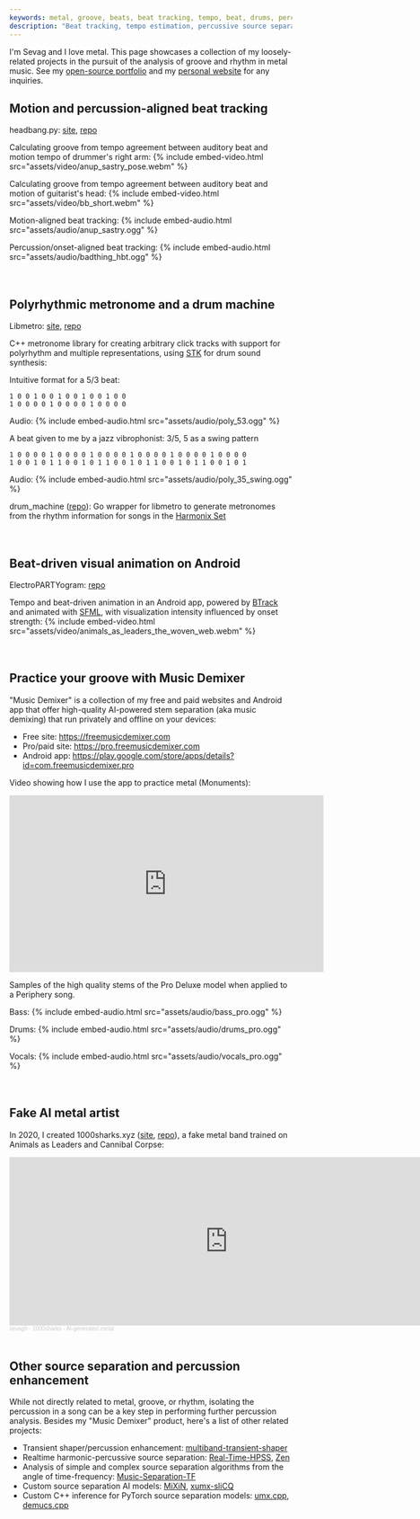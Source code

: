 ```yaml
---
keywords: metal, groove, beats, beat tracking, tempo, beat, drums, percussion, percussive, headbang, rhythm, metronome, polyrhythm, multimeter
description: "Beat tracking, tempo estimation, percussive source separation, and other music analysis tools for rhythm in metal music."
---
```


I'm Sevag and I love metal. This page showcases a collection of my loosely-related projects in the pursuit of the analysis of groove and rhythm in metal music. See my [open-source portfolio](https://github.com/sevagh) and my [personal website](https://sevag.xyz) for any inquiries.
<br style="line-height:0px;" />

## Motion and percussion-aligned beat tracking

headbang.py: [site](https://sevagh.github.io/headbang.py), [repo](https://github.com/sevagh/headbang.py)

Calculating groove from tempo agreement between auditory beat and motion tempo of drummer's right arm:
{% include embed-video.html src="assets/video/anup_sastry_pose.webm" %}

Calculating groove from tempo agreement between auditory beat and motion of guitarist's head:
{% include embed-video.html src="assets/video/bb_short.webm" %}

Motion-aligned beat tracking:
{% include embed-audio.html src="assets/audio/anup_sastry.ogg" %}

Percussion/onset-aligned beat tracking:
{% include embed-audio.html src="assets/audio/badthing_hbt.ogg" %}

<div style="height:20px;font-size:1px;">&nbsp;</div>

## Polyrhythmic metronome and a drum machine

Libmetro: [site](https://sevagh.github.io/libmetro), [repo](https://github.com/sevagh/libmetro)

C++ metronome library for creating arbitrary click tracks with support for polyrhythm and multiple representations, using [STK](https://github.com/thestk/stk) for drum sound synthesis:

Intuitive format for a 5/3 beat:
```
1 0 0 1 0 0 1 0 0 1 0 0 1 0 0
1 0 0 0 0 1 0 0 0 0 1 0 0 0 0
```
Audio:
{% include embed-audio.html src="assets/audio/poly_53.ogg" %}

A beat given to me by a jazz vibrophonist: 3/5, 5 as a swing pattern
```
1 0 0 0 0 1 0 0 0 0 1 0 0 0 0 1 0 0 0 0 1 0 0 0 0 1 0 0 0 0
1 0 0 1 0 1 1 0 0 1 0 1 1 0 0 1 0 1 1 0 0 1 0 1 1 0 0 1 0 1
```
Audio:
{% include embed-audio.html src="assets/audio/poly_35_swing.ogg" %}

drum_machine ([repo](https://github.com/sevagh/drum_machine)): Go wrapper for libmetro to generate metronomes from the rhythm information for songs in the [Harmonix Set](https://github.com/urinieto/harmonixset)

<div style="height:20px;font-size:1px;">&nbsp;</div>

## Beat-driven visual animation on Android

ElectroPARTYogram: [repo](https://github.com/sevagh/ElectroPARTYogram)

Tempo and beat-driven animation in an Android app, powered by [BTrack](https://github.com/adamstark/BTrack) and animated with [SFML](https://www.sfml-dev.org/), with visualization intensity influenced by onset strength:
{% include embed-video.html src="assets/video/animals_as_leaders_the_woven_web.webm" %}
<div style="height:20px;font-size:1px;">&nbsp;</div>

## Practice your groove with Music Demixer

"Music Demixer" is a collection of my free and paid websites and Android app that offer high-quality AI-powered stem separation (aka music demixing) that run privately and offline on your devices:
* Free site: <https://freemusicdemixer.com>
* Pro/paid site: <https://pro.freemusicdemixer.com>
* Android app: <https://play.google.com/store/apps/details?id=com.freemusicdemixer.pro>

Video showing how I use the app to practice metal (Monuments):
<iframe width="560" height="315" src="https://www.youtube.com/embed/uDUq8kOljKk?si=jYyfUDgqfh0FdPqP" title="YouTube video player" frameborder="0" allow="accelerometer; autoplay; clipboard-write; encrypted-media; gyroscope; picture-in-picture; web-share" referrerpolicy="strict-origin-when-cross-origin" allowfullscreen></iframe>

Samples of the high quality stems of the Pro Deluxe model when applied to a Periphery song.

Bass:
{% include embed-audio.html src="assets/audio/bass_pro.ogg" %}

Drums:
{% include embed-audio.html src="assets/audio/drums_pro.ogg" %}

Vocals:
{% include embed-audio.html src="assets/audio/vocals_pro.ogg" %}
<div style="height:20px;font-size:1px;">&nbsp;</div>

## Fake AI metal artist

In 2020, I created 1000sharks.xyz ([site](https://1000sharks.xyz), [repo](https://github.com/sevagh/1000sharks.xyz)), a fake metal band trained on Animals as Leaders and Cannibal Corpse:
<iframe width="777px" height="300px" scrolling="no" frameborder="no" allow="autoplay" src="https://w.soundcloud.com/player/?url=https%3A//api.soundcloud.com/playlists/1158301087&color=%23ff5500&auto_play=false&hide_related=false&show_comments=true&show_user=true&show_reposts=false&show_teaser=true&visual=true"></iframe><div style="font-size: 10px; color: #cccccc;line-break: anywhere;word-break: normal;overflow: hidden;white-space: nowrap;text-overflow: ellipsis; font-family: Interstate,Lucida Grande,Lucida Sans Unicode,Lucida Sans,Garuda,Verdana,Tahoma,sans-serif;font-weight: 100;"><a href="https://soundcloud.com/user-167126026" title="sevagh" target="_blank" style="color: #cccccc; text-decoration: none;">sevagh</a> · <a href="https://soundcloud.com/user-167126026/sets/1000sharks-ai-generated-metal" title="1000sharks - AI-generated metal" target="_blank" style="color: #cccccc; text-decoration: none;">1000sharks - AI-generated metal</a></div>
<div style="height:20px;font-size:1px;">&nbsp;</div>

## Other source separation and percussion enhancement

While not directly related to metal, groove, or rhythm, isolating the percussion in a song can be a key step in performing further percussion analysis. Besides my "Music Demixer" product, here's a list of other related projects:
* Transient shaper/percussion enhancement: [multiband-transient-shaper](https://github.com/sevagh/multiband-transient-shaper)
* Realtime harmonic-percussive source separation: [Real-Time-HPSS](https://github.com/sevagh/Real-Time-HPSS), [Zen](https://github.com/sevagh/Zen)
* Analysis of simple and complex source separation algorithms from the angle of time-frequency: [Music-Separation-TF](https://github.com/sevagh/Music-Separation-TF)
* Custom source separation AI models: [MiXiN](https://github.com/sevagh/MiXiN), [xumx-sliCQ](https://github.com/sevagh/xumx-sliCQ)
* Custom C++ inference for PyTorch source separation models: [umx.cpp](https://github.com/sevagh/umx.cpp), [demucs.cpp](https://github.com/sevagh/demucs.cpp)


